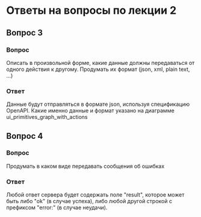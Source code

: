 # Ответы на вопросы по лекции 2

## Вопрос 3
### Вопрос  
Описать в произвольной форме, какие данные должны передаваться от одного действия к другому. Продумать их формат (json, xml, plain text, ...)
### Ответ 
Данные будут отправляться в формате json, используя спецификацию OpenAPI. Какие именно данные и формат указано на диаграмме ui_primitives_graph_with_actions
## Вопрос 4
### Вопрос  
Продумать в каком виде передавать сообщения об ошибках
### Ответ 
Любой ответ сервера будет содержать поле "result", которое может быть либо "ok" (в случае успеха), либо любой другой строкой с префиксом "error:" (в случае неудачи).
